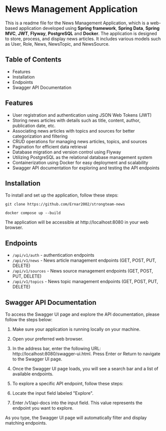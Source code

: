 # News Management Application

This is a readme file for the News Management Application, which is a web-based application developed using **Spring framework**, **Spring Data**, **Spring MVC**, **JWT**, **Flyway**, **PostgreSQL** and **Docker**. The application is designed to store, process, and display news articles. It includes various models such as User, Role, News, NewsTopic, and NewsSource.

## Table of Contents

* Features
* Installation
* Endpoints
* Swagger API Documentation


## Features

* User registration and authentication using JSON Web Tokens (JWT)
* Storing news articles with details such as title, content, author, publication date, etc.
* Associating news articles with topics and sources for better categorization and filtering
* CRUD operations for managing news articles, topics, and sources
* Pagination for efficient data retrieval
* Database migration and version control using Flyway
* Utilizing PostgreSQL as the relational database management system
* Containerization using Docker for easy deployment and scalability
* Swagger API documentation for exploring and testing the API endpoints

## Installation
To install and set up the application, follow these steps:

```shell
git clone https://github.com/Ernar2002/strongteam-news
```

```shell
docker compose up --build
```

The application will be accessible at http://localhost:8080 in your web browser.

## Endpoints

* `/api/v1/auth` - authentication endpoints
* `/api/v1/news` - News article management endpoints (GET, POST, PUT, DELETE)
* `/api/v1/sources` - News source management endpoints (GET, POST, PUT, DELETE)
* `/api/v1/topics` - News topic management endpoints (GET, POST, PUT, DELETE)

## Swagger API Documentation
To access the Swagger UI page and explore the API documentation, please follow the steps below:

1. Make sure your application is running locally on your machine.

2. Open your preferred web browser.

3. In the address bar, enter the following URL: http://localhost:8080/swagger-ui.html. Press Enter or Return to navigate to the Swagger UI page.

4. Once the Swagger UI page loads, you will see a search bar and a list of available endpoints.

5. To explore a specific API endpoint, follow these steps:

6. Locate the input field labeled "Explore".

7. Enter /v1/api-docs into the input field. This value represents the endpoint you want to explore.

As you type, the Swagger UI page will automatically filter and display matching endpoints.
